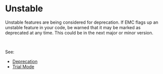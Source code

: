 Unstable
========

Unstable features are being considered for deprecation. If EMC flags up an unstable feature in your code, be warned that it may be marked as deprecated at any time. This could be in the next major or minor version.

<br>

See:
- [Deprecation](/doc/deprecation)
- [Trial Mode](/doc/trial-mode)
